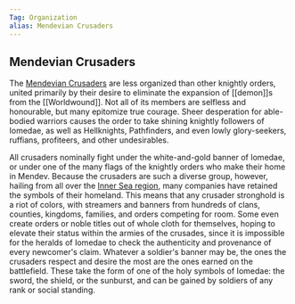 ```yaml
---
Tag: Organization
alias: Mendevian Crusaders
---
```

## Mendevian Crusaders
The [Mendevian Crusaders](https://pathfinderwiki.com/wiki/Mendevian_Crusades#Mendevian_Crusaders) are less organized than other knightly orders, united primarily by their desire to eliminate the expansion of [[demon]]s from the [[Worldwound]]. Not all of its members are selfless and honourable, but many epitomize true courage. Sheer desperation for able-bodied warriors causes the order to take shining knightly followers of Iomedae, as well as Hellknights, Pathfinders, and even lowly glory-seekers, ruffians, profiteers, and other undesirables.

All crusaders nominally fight under the white-and-gold banner of Iomedae, or under one of the many flags of the knightly orders who make their home in Mendev. Because the crusaders are such a diverse group, however, hailing from all over the [Inner Sea region](Avistan), many companies have retained the symbols of their homeland. This means that any crusader stronghold is a riot of colors, with streamers and banners from hundreds of clans, counties, kingdoms, families, and orders competing for room. Some even create orders or noble titles out of whole cloth for themselves, hoping to elevate their status within the armies of the crusades, since it is impossible for the heralds of Iomedae to check the authenticity and provenance of every newcomer's claim. Whatever a soldier's banner may be, the ones the crusaders respect and desire the most are the ones earned on the battlefield. These take the form of one of the holy symbols of Iomedae: the sword, the shield, or the sunburst, and can be gained by soldiers of any rank or social standing.